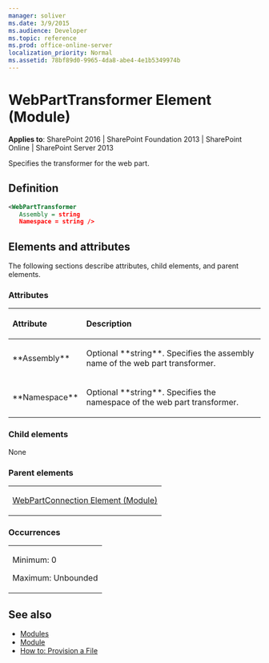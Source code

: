 ```yaml
---
manager: soliver
ms.date: 3/9/2015
ms.audience: Developer
ms.topic: reference
ms.prod: office-online-server
localization_priority: Normal
ms.assetid: 78bf89d0-9965-4da8-abe4-4e1b5349974b
---
```


# WebPartTransformer Element (Module)

**Applies to**: SharePoint 2016 | SharePoint Foundation 2013 | SharePoint Online | SharePoint Server 2013

Specifies the transformer for the web part.

## Definition

```XML
<WebPartTransformer 
   Assembly = string 
   Namespace = string />
```

## Elements and attributes

The following sections describe attributes, child elements, and parent elements.

### Attributes

<table>
<colgroup>
<col width="20%" />
<col width="80%" />
</colgroup>
<thead>
<tr class="header">
<th align="left"><p>Attribute</p></th>
<th align="left"><p>Description</p></th>
</tr>
</thead>
<tbody>
<tr class="odd">
<td align="left"><p>**Assembly**</p></td>
<td align="left"><p>Optional **string**. Specifies the assembly name of the web part transformer.</p></td>
</tr>
<tr class="even">
<td align="left"><p>**Namespace**</p></td>
<td align="left"><p>Optional **string**. Specifies the namespace of the web part transformer.</p></td>
</tr>
</tbody>
</table>

### Child elements

None

### Parent elements

<table>
<colgroup>
<col width="100%" />
</colgroup>
<tbody>
<tr class="odd">
<td align="left"><p><a href="webpartconnection-element-module.md">WebPartConnection Element (Module)</a></p></td>
</tr>
</tbody>
</table>

### Occurrences

<table>
<colgroup>
<col width="100%" />
</colgroup>
<tbody>
<tr class="odd">
<td align="left"><p>Minimum: 0</p>
<p>Maximum: Unbounded</p></td>
</tr>
</tbody>
</table>


## See also

- [Modules](modules.md)
- [Module](http://msdn.microsoft.com/library/e5eeed6e-d785-496d-82b5-08d153588045(Office.15).aspx)
- [How to: Provision a File](http://msdn.microsoft.com/library/438d5a75-7f39-4fa9-a365-d86e8ba967b6(Office.15).aspx)







